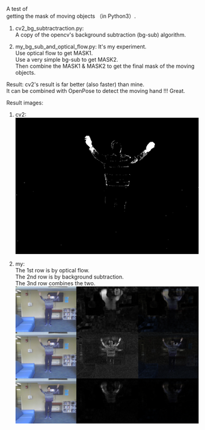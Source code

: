 A test of  
getting the mask of moving objects （in Python3）.  

1. cv2_bg_subtractraction.py:   
A copy of the opencv's background subtraction (bg-sub) algorithm.

2. my_bg_sub_and_optical_flow.py:
It's my experiment.  
Use optical flow to get MASK1.  
Use a very simple bg-sub to get MASK2.  
Then combine the MASK1 & MASK2 to get the final mask of the moving objects.  

Result:
cv2's result is far better (also faster) than mine.  
It can be combined with OpenPose to detect the moving hand !!! Great.

Result images:
1. cv2:  
![](cv2_bg_sub_result.png)

2. my:  
The 1st row is by optical flow.  
The 2nd row is by background subtraction.  
The 3nd row combines the two.    
![](my_result.png)  
